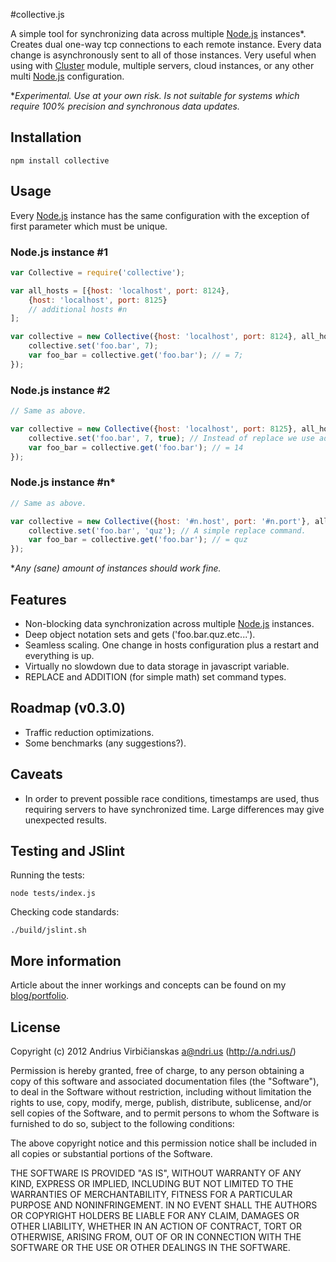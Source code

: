 #collective.js

A simple tool for synchronizing data across multiple [Node.js](http://nodejs.org/) instances*. 
Creates dual one-way tcp connections to each remote instance. Every data change is asynchronously 
sent to all of those instances. Very useful when using with 
[Cluster](http://nodejs.org/api/cluster.html) module, multiple servers, cloud instances, or any 
other multi [Node.js](http://nodejs.org/) configuration.

*_Experimental. Use at your own risk. Is not suitable for systems which require 100% precision and 
synchronous data updates._

## Installation

```
npm install collective
```

## Usage

Every [Node.js](http://nodejs.org/) instance has the same configuration with the exception of first 
parameter which must be unique.

### Node.js instance #1

```js
var Collective = require('collective');

var all_hosts = [{host: 'localhost', port: 8124}, 
    {host: 'localhost', port: 8125}
    // additional hosts #n
];

var collective = new Collective({host: 'localhost', port: 8124}, all_hosts, function (collective) {
    collective.set('foo.bar', 7);
    var foo_bar = collective.get('foo.bar'); // = 7;
});
```

### Node.js instance #2

```js
// Same as above.

var collective = new Collective({host: 'localhost', port: 8125}, all_hosts, function (collective) {
    collective.set('foo.bar', 7, true); // Instead of replace we use addition. Works with negative too.
    var foo_bar = collective.get('foo.bar'); // = 14
});
```

### Node.js instance #n*

```js
// Same as above.

var collective = new Collective({host: '#n.host', port: '#n.port'}, all_hosts, function (collective) {
    collective.set('foo.bar', 'quz'); // A simple replace command.
    var foo_bar = collective.get('foo.bar'); // = quz
});
```

*_Any (sane) amount of instances should work fine._

## Features

  * Non-blocking data synchronization across multiple [Node.js](http://nodejs.org/) instances.
  * Deep object notation sets and gets ('foo.bar.quz.etc...'). 
  * Seamless scaling. One change in hosts configuration plus a restart and everything is up.
  * Virtually no slowdown due to data storage in javascript variable.
  * REPLACE and ADDITION (for simple math) set command types.

## Roadmap (v0.3.0)

  * Traffic reduction optimizations. 
  * Some benchmarks (any suggestions?). 

## Caveats

  * In order to prevent possible race conditions, timestamps are used, thus requiring servers to have
synchronized time. Large differences may give unexpected results.

## Testing and JSlint

Running the tests:
```
node tests/index.js
```

Checking code standards:
```
./build/jslint.sh
```

## More information

Article about the inner workings and concepts can be found on my [blog/portfolio](http://a.ndri.us/blog/collective-js-increase-your-node-js-application-performance-even-more).

## License

Copyright (c) 2012 Andrius Virbičianskas <a@ndri.us> (http://a.ndri.us/)

Permission is hereby granted, free of charge, to any person obtaining a copy of this software and 
associated documentation files (the "Software"), to deal in the Software without restriction, 
including without limitation the rights to use, copy, modify, merge, publish, distribute, 
sublicense, and/or sell copies of the Software, and to permit persons to whom the Software is 
furnished to do so, subject to the following conditions:

The above copyright notice and this permission notice shall be included in all copies or substantial 
portions of the Software.

THE SOFTWARE IS PROVIDED "AS IS", WITHOUT WARRANTY OF ANY KIND, EXPRESS OR IMPLIED, INCLUDING BUT 
NOT LIMITED TO THE WARRANTIES OF MERCHANTABILITY, FITNESS FOR A PARTICULAR PURPOSE AND 
NONINFRINGEMENT. IN NO EVENT SHALL THE AUTHORS OR COPYRIGHT HOLDERS BE LIABLE FOR ANY CLAIM, DAMAGES 
OR OTHER LIABILITY, WHETHER IN AN ACTION OF CONTRACT, TORT OR OTHERWISE, ARISING FROM, OUT OF OR IN 
CONNECTION WITH THE SOFTWARE OR THE USE OR OTHER DEALINGS IN THE SOFTWARE.